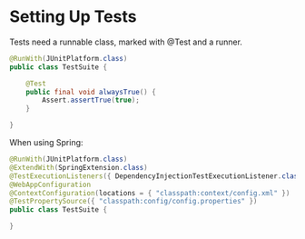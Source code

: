 # Setting Up Tests

Tests need a runnable class, marked with @Test and a runner.

```java
@RunWith(JUnitPlatform.class)
public class TestSuite {

    @Test
    public final void alwaysTrue() {
        Assert.assertTrue(true);
    }

}
```

When using Spring:

```java
@RunWith(JUnitPlatform.class)
@ExtendWith(SpringExtension.class)
@TestExecutionListeners({ DependencyInjectionTestExecutionListener.class })
@WebAppConfiguration
@ContextConfiguration(locations = { "classpath:context/config.xml" })
@TestPropertySource({ "classpath:config/config.properties" })
public class TestSuite {

}
```



